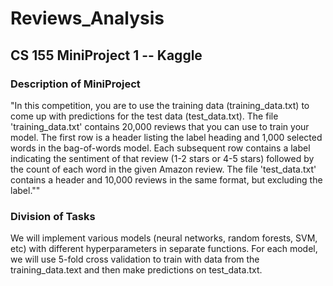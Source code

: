 # Reviews_Analysis
## CS 155 MiniProject 1 -- Kaggle

### Description of MiniProject

"In this competition, you are to use the training data (training_data.txt) to
come up with predictions for the test data (test_data.txt). The file
'training_data.txt' contains 20,000 reviews that you can use to train your
model. The first row is a header listing the label heading and 1,000 selected
words in the bag-of-words model. Each subsequent row contains a label
indicating the sentiment of that review (1-2 stars or 4-5 stars) followed by
the count of each word in the given Amazon review. The file 'test_data.txt'
contains a header and 10,000 reviews in the same format, but excluding the
label.""

### Division of Tasks

We will implement various models (neural networks, random forests, SVM, etc)
with different hyperparameters in separate functions. For each model, we will
use 5-fold cross validation to train with data from the training_data.text and
then make predictions on test_data.txt.

